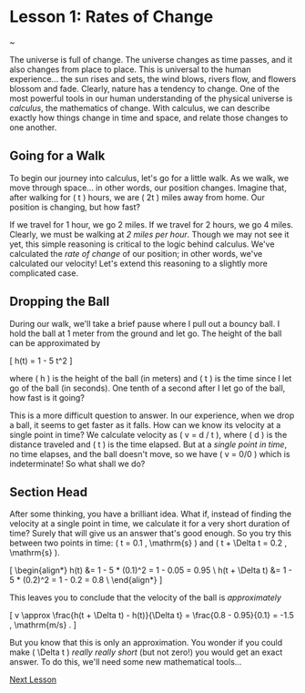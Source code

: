 # Lesson 1: Rates of Change

~

The universe is full of change.  The universe changes as time passes, and it also changes from place to place.  This is universal to the human experience... the sun rises and sets, the wind blows, rivers flow, and flowers blossom and fade.  Clearly, nature has a tendency to change.  One of the most powerful tools in our human understanding of the physical universe is _calculus_, the mathematics of change.  With calculus, we can describe exactly how things change in time and space, and relate those changes to one another.

## Going for a Walk

To begin our journey into calculus, let's go for a little walk.  As we walk, we move through space... in other words, our position changes.  Imagine that, after walking for \( t \) hours, we are \( 2t \) miles away from home.  Our position is changing, but how fast?

If we travel for 1 hour, we go 2 miles.  If we travel for 2 hours, we go 4 miles.  Clearly, we must be walking at _2 miles per hour_.  Though we may not see it yet, this simple reasoning is critical to the logic behind calculus.  We've calculated the _rate of change_ of our position; in other words, we've calculated our velocity!  Let's extend this reasoning to a slightly more complicated case.

## Dropping the Ball

During our walk, we'll take a brief pause where I pull out a bouncy ball.  I hold the ball at 1 meter from the ground and let go.  The height of the ball can be approximated by

\[ h(t) = 1 - 5 t^2 \]

where \( h \) is the height of the ball (in meters) and \( t \) is the time since I let go of the ball (in seconds).  One tenth of a second after I let go of the ball, how fast is it going?

This is a more difficult question to answer.  In our experience, when we drop a ball, it seems to get faster as it falls.  How can we know its velocity at a single point in time?  We calculate velocity as \( v = d / t \), where \( d \) is the distance traveled and \( t \) is the time elapsed.  But at a _single point in time_, no time elapses, and the ball doesn't move, so we have \( v = 0/0 \) which is indeterminate!  So what shall we do?

## Section Head

After some thinking, you have a brilliant idea.  What if, instead of finding the velocity at a single point in time, we calculate it for a very short duration of time?  Surely that will give us an answer that's good enough.  So you try this between two points in time: \( t = 0.1 \, \mathrm{s} \) and \( t + \Delta t = 0.2 \, \mathrm{s} \).

\[ \begin{align*} h(t) &= 1 - 5 * (0.1)^2 = 1 - 0.05 = 0.95 \\ h(t + \Delta t) &= 1 - 5 * (0.2)^2 = 1 - 0.2 = 0.8 \\ \end{align*} \]

This leaves you to conclude that the velocity of the ball is _approximately_

\[ v \approx \frac{h(t + \Delta t) - h(t)}{\Delta t} = \frac{0.8 - 0.95}{0.1} = -1.5 \, \mathrm{m/s} . \]

But you know that this is only an approximation.  You wonder if you could make \( \Delta t \) _really really short_ (but not zero!) you would get an exact answer.  To do this, we'll need some new mathematical tools...

[Next Lesson](lesson-2)